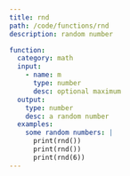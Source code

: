 ```yaml
---
title: rnd
path: /code/functions/rnd
description: random number

function:
  category: math
  input:
    - name: m
      type: number
      desc: optional maximum
  output:
    type: number
    desc: a random number
  examples:
    some random numbers: |
      print(rnd())
      print(rnd())
      print(rnd(6))
---
```


